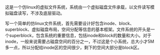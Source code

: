 这是一个仿linux的虚拟文件系统，系统由一个虚拟磁盘文件承载，以文件读写模拟磁盘读写，不涉及底层驱动。

写一个简单的仿linux文件系统，首先需要设计好包含inode、block、superblock、虚拟磁盘布局，空间分配等信息的基本框架。文件系统的开头是一个superblock，包含系统的重要信息，包括inode和block的数量和大小。对于inode，一般来说需要占磁盘空间的百分之一，不过这是个小系统，总大小才5M多一点，所以分配给inode区的空间很少，剩下的空间大部分是block区。
